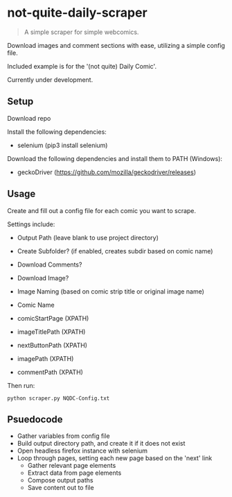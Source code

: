 # not-quite-daily-scraper
>A simple scraper for simple webcomics. 

Download images and comment sections with ease, utilizing a simple config file.

Included example is for the '(not quite) Daily Comic'.

Currently under development.

## Setup

Download repo

Install the following dependencies:
* selenium (pip3 install selenium)
 
Download the following dependencies and install them to PATH (Windows):
* geckoDriver (https://github.com/mozilla/geckodriver/releases)
 
## Usage
Create and fill out a config file for each comic you want to scrape.

Settings include:
* Output Path (leave blank to use project directory)
* Create Subfolder? (if enabled, creates subdir based on comic name)
* Download Comments?
* Download Image?
* Image Naming (based on comic strip title or original image name)

* Comic Name
* comicStartPage (XPATH)
* imageTitlePath (XPATH)
* nextButtonPath (XPATH)
* imagePath (XPATH)
* commentPath (XPATH)

Then run:

```
python scraper.py NQDC-Config.txt
```
 
## Psuedocode

* Gather variables from config file
* Build output directory path, and create it if it does not exist
* Open headless firefox instance with selenium
* Loop through pages, setting each new page based on the 'next' link
    * Gather relevant page elements
    * Extract data from page elements
    * Compose output paths
    * Save content out to file